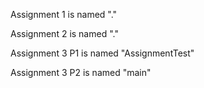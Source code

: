 Assignment 1 is named "."

Assignment 2 is named "."

Assignment 3 P1 is named "AssignmentTest"

Assignment 3 P2 is named "main"
